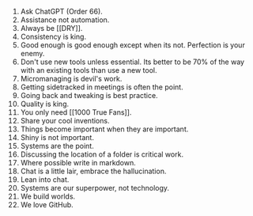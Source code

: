 1. Ask ChatGPT (Order 66).
2. Assistance not automation. 
3. Always be [[DRY]].
4. Consistency is king.
5. Good enough is good enough except when its not. Perfection is your enemy.
6. Don't use new tools unless essential. Its better to be 70% of the way with an existing tools than use a new tool.
7. Micromanaging is devil's work.
8. Getting sidetracked in meetings is often the point.
9. Going back and tweaking is best practice.
10. Quality is king.
11. You only need [[1000 True Fans]].
12. Share your cool inventions.
13. Things become important when they are important.
14. Shiny is not important.
15. Systems are the point.
16. Discussing the location of a folder is critical work.
17. Where possible write in markdown. 
18. Chat is a little lair, embrace the hallucination. 
19. Lean into chat. 
20. Systems are our superpower, not technology. 
21. We build worlds. 
22. We love GitHub.